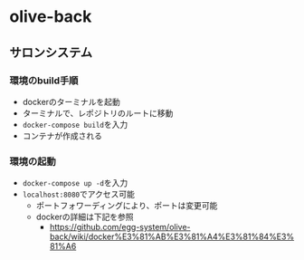 # olive-back
## サロンシステム
### 環境のbuild手順
- dockerのターミナルを起動
- ターミナルで、レポジトリのルートに移動 
- `docker-compose build`を入力
- コンテナが作成される

### 環境の起動
- `docker-compose up -d`を入力
- `localhost:8080`でアクセス可能
  - ポートフォワーディングにより、ポートは変更可能
  - dockerの詳細は下記を参照
    - https://github.com/egg-system/olive-back/wiki/docker%E3%81%AB%E3%81%A4%E3%81%84%E3%81%A6